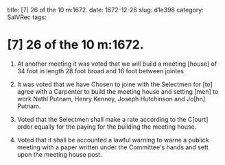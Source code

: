 title: [7] 26 of the 10 m:1672.
date: 1672-12-26
slug: d1e398
category: SalVRec
tags: 


<div markdown class="doc" id="d1e398">


# [7] 26 of the 10 m:1672.

1. At another meeting it was voted that we will build a meeting [house] of 34 foot in length 28 foot broad and 16 foot between jointes

2. It was voted that we have Chosen to joine with the Selectmen for [to] agree with a Carpenter to build the meeting house and setting [men] to work Nathl Putnam, Henry Kenney, Joseph Hutchinson and Jo[hn] Putnam.

3. Voted that the Selectmen shall make a rate according to the C[ourt] order equally for the paying for the building the meeting house.

4. Voted that it shall be accounted a lawful warning to warne a publick meeting with a paper written under the Committee's hands and sett upon the meeting house post.
</div>